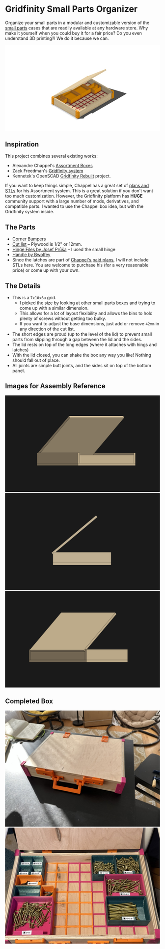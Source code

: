 # Gridfinity Small Parts Organizer

Organize your small parts in a modular and customizable version of the [small parts](https://www.google.com/search?q=small+parts+case&client=safari&rls=en&sxsrf=ALiCzsbUx1lB4aglwNJBPvPJqoJsWEnsCg:1672631170434&source=lnms&tbm=isch&sa=X&ved=2ahUKEwjyzoPW_Kf8AhULFlkFHUXHCboQ_AUoAnoECAEQBA&biw=2497&bih=1312&dpr=1) cases that are readily available at any hardware store. Why make it yourself when you could buy it for a fair price? Do you even understand 3D printing?! We do it because we can.

![3D render of the Gridfinity box](media/screenshot-1.png)

## Inspiration
This project combines several existing works:
- Alexandre Chappel's [Assortment Boxes](https://youtu.be/VntGnLuwoeY)
- Zack Freedman's [Gridfinity system](https://www.youtube.com/watch?v=ra_9zU-mnl8)
- Kennetek's OpenSCAD [Gridfinity Rebuilt](https://github.com/kennetek/gridfinity-rebuilt-openscad) project.

If you want to keep things simple, Chappel has a great set of [plans and STLs](https://www.alch.shop/shop/assortment) for his Assortment system. This is a great solution if you don't want too much customization. However, the Gridfinity platform has **HUGE** community support with a large number of mods, derivatives, and compatible parts. I wanted to use the Chappel box idea, but with the Gridfinity system inside.

## The Parts
- [Corner Bumpers](STLs)
- [Cut list](Cut%20List.pdf) – Plywood is 1/2" or 12mm.
- [Hinge Files by Josef Průša](https://www.printables.com/model/202-hinge) – I used the small hinge
- [Handle by Bwolfey](https://www.printables.com/model/1054-toolbox-handle)
- Since the latches are part of [Chappel's paid plans](https://www.alch.shop/shop/p/assortment-case), I will not include STLs here. You are welcome to purchase his (for a very reasonable price) or come up with your own.

## The Details
-  This is a `7x10x6u` grid.
    - I picked the size by looking at other small parts boxes and trying to come up with a similar dimension.
    - This allows for a lot of layout flexibility and allows the bins to hold plenty of screws without getting too bulky.
    - If you want to adjust the base dimensions, just add or remove `42mm` in any direction of the cut list.
- The short edges are proud (up to the level of the lid) to prevent small parts from slipping through a gap between the lid and the sides.
- The lid rests on top of the long edges (where it attaches with hings and latches)
- With the lid closed, you can shake the box any way you like! Nothing should fall out of place.
- All joints are simple butt joints, and the sides sit on top of the bottom panel.

## Images for Assembly Reference
![Front isometric view](media/screenshot-isometric-front.png)
![Side View](media/screenshot-side.png)
![Rear isometric view](media/screenshot-isometric-back.png)

## Completed Box
![Completed box, closed.](media/image-1-closed.jpeg)
![Completed box, open.](media/image-2-open.jpeg)
